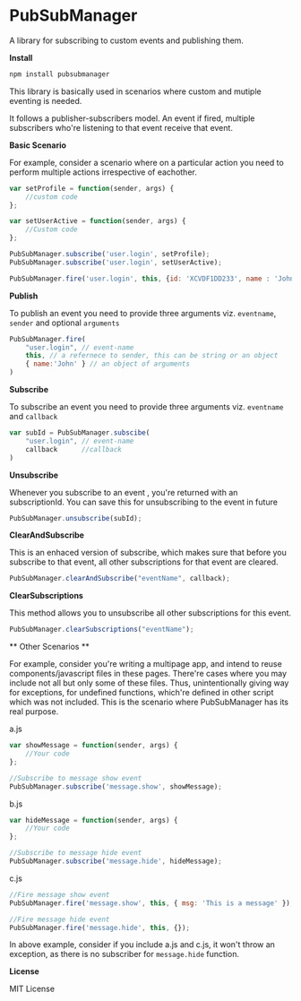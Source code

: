 PubSubManager
=============

A library for subscribing to custom events and publishing them.

**Install**
```javascript
npm install pubsubmanager
```

This library is basically used in scenarios where custom and mutiple eventing is needed.

It follows a publisher-subscribers model. An event if fired, multiple subscribers who're listening to that event receive that event.

**Basic Scenario**

For example, consider a scenario where on a particular action you need to perform multiple actions irrespective of eachother.
```javascript
var setProfile = function(sender, args) {
	//custom code
};

var setUserActive = function(sender, args) {
	//Custom code	
};

PubSubManager.subscribe('user.login', setProfile);
PubSubManager.subscribe('user.login', setUserActive);

PubSubManager.fire('user.login', this, {id: 'XCVDF1DD233', name : 'John'});
```

**Publish**

To publish an event you need to provide three arguments viz. `eventname`, `sender` and optional `arguments` 
```javascript
PubSubManager.fire(
	"user.login", // event-name
	this, // a refernece to sender, this can be string or an object
	{ name:'John' } // an object of arguments 
)
```

**Subscribe**

To subscribe an event you need to provide three arguments viz. `eventname` and `callback` 
```javascript
var subId = PubSubManager.subscibe(
	"user.login", // event-name
	callback 	  //callback
)
```

**Unsubscribe**

Whenever you subscribe to an event , you're returned with an subscriptionId. You can save this for unsubscribing to the event in future
```javascript
PubSubManager.unsubscribe(subId);
```

**ClearAndSubscribe**

This is an enhaced version of subscribe, which makes sure that before you subscribe to that event, all other subscriptions for that event are cleared.
```javascript
PubSubManager.clearAndSubscribe("eventName", callback);
```
**ClearSubscriptions**

This method allows you to unsubscribe all other subscriptions for this event.
```javascript
PubSubManager.clearSubscriptions("eventName");
```
** Other Scenarios **

For example, consider you're writing a multipage app, and intend to reuse components/javascript files in these pages.
There're cases where you may include not all but only some of these files. Thus, unintentionally giving way for exceptions, for undefined functions, which're defined in other script which was not included. This is the scenario where PubSubManager has its real purpose.

a.js
```javascript
var showMessage = function(sender, args) {
	//Your code
};

//Subscribe to message show event
PubSubManager.subscribe('message.show', showMessage);
```

b.js
```javascript
var hideMessage = function(sender, args) {
	//Your code
};

//Subscribe to message hide event
PubSubManager.subscribe('message.hide', hideMessage);
```

c.js
```javascript
//Fire message show event
PubSubManager.fire('message.show', this, { msg: 'This is a message' });

//Fire message hide event
PubSubManager.fire('message.hide', this, {});

```
In above example, consider if you include a.js and c.js, it won't throw an exception, as there is no subscriber for `message.hide` function.

**License**

MIT License
